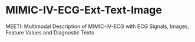 # MIMIC-IV-ECG-Ext-Text-Image
MEETI: Multimodal Description of MIMIC-IV-ECG with ECG Signals, Images, Feature Values and Diagnostic Texts
